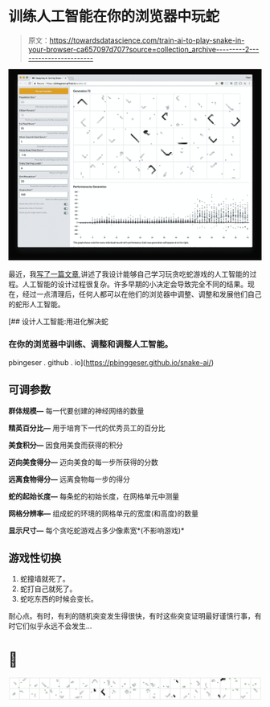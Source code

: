 # 训练人工智能在你的浏览器中玩蛇

> 原文：<https://towardsdatascience.com/train-ai-to-play-snake-in-your-browser-ca657097d707?source=collection_archive---------2----------------------->

![](img/747eb56db791120a4cdad25223c99e6c.png)

最近，我[写了一篇文章](https://medium.com/@peterbinggeser/designing-ai-solving-snake-with-evolution-f3dd6a9da867),讲述了我设计能够自己学习玩贪吃蛇游戏的人工智能的过程。人工智能的设计过程很复杂。许多早期的小决定会导致完全不同的结果。现在，经过一点清理后，任何人都可以在他们的浏览器中调整、调整和发展他们自己的蛇形人工智能。

 [## 设计人工智能:用进化解决蛇

### 在你的浏览器中训练、调整和调整人工智能。

pbingeser . github . io](https://pbinggeser.github.io/snake-ai/) 

## 可调参数

**群体规模—** 每一代要创建的神经网络的数量

**精英百分比—** 用于培育下一代的优秀员工的百分比

**美食积分—** 因食用美食而获得的积分

**迈向美食得分—** 迈向美食的每一步所获得的分数

**远离食物得分—** 远离食物每一步的得分

**蛇的起始长度—** 每条蛇的初始长度，在网格单元中测量

**网格分辨率—** 组成蛇的环境的网格单元的宽度(和高度)的数量

**显示尺寸—** 每个贪吃蛇游戏占多少像素宽*(不影响游戏)*

## **游戏性切换**

1.  蛇撞墙就死了。
2.  蛇打自己就死了。
3.  蛇吃东西的时候会变长。

耐心点。有时，有利的随机突变发生得很快，有时这些突变证明最好谨慎行事，有时它们似乎永远不会发生…

# 🐍

![](img/2ca0aebad239de572de273a587f2d513.png)